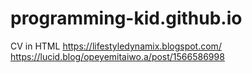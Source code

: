 # programming-kid.github.io
CV in HTML
https://lifestyledynamix.blogspot.com/
https://lucid.blog/opeyemitaiwo.a/post/1566586998
